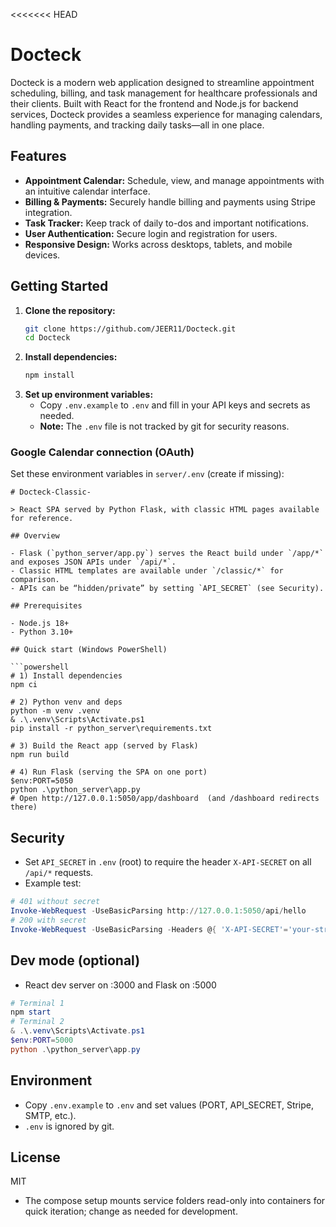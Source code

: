 <<<<<<< HEAD

# Docteck

Docteck is a modern web application designed to streamline appointment scheduling, billing, and task management for healthcare professionals and their clients. Built with React for the frontend and Node.js for backend services, Docteck provides a seamless experience for managing calendars, handling payments, and tracking daily tasks—all in one place.

## Features

- **Appointment Calendar:** Schedule, view, and manage appointments with an intuitive calendar interface.
- **Billing & Payments:** Securely handle billing and payments using Stripe integration.
- **Task Tracker:** Keep track of daily to-dos and important notifications.
- **User Authentication:** Secure login and registration for users.
- **Responsive Design:** Works across desktops, tablets, and mobile devices.

## Getting Started

1. **Clone the repository:**
   ```sh
   git clone https://github.com/JEER11/Docteck.git
   cd Docteck
   ```
2. **Install dependencies:**
   ```sh
   npm install
   ```
3. **Set up environment variables:**
   - Copy `.env.example` to `.env` and fill in your API keys and secrets as needed.
   - **Note:** The `.env` file is not tracked by git for security reasons.

### Google Calendar connection (OAuth)

Set these environment variables in `server/.env` (create if missing):

```
# Docteck-Classic-

> React SPA served by Python Flask, with classic HTML pages available for reference.

## Overview

- Flask (`python_server/app.py`) serves the React build under `/app/*` and exposes JSON APIs under `/api/*`.
- Classic HTML templates are available under `/classic/*` for comparison.
- APIs can be “hidden/private” by setting `API_SECRET` (see Security).

## Prerequisites

- Node.js 18+
- Python 3.10+

## Quick start (Windows PowerShell)

```powershell
# 1) Install dependencies
npm ci

# 2) Python venv and deps
python -m venv .venv
& .\.venv\Scripts\Activate.ps1
pip install -r python_server\requirements.txt

# 3) Build the React app (served by Flask)
npm run build

# 4) Run Flask (serving the SPA on one port)
$env:PORT=5050
python .\python_server\app.py
# Open http://127.0.0.1:5050/app/dashboard  (and /dashboard redirects there)
```

## Security

- Set `API_SECRET` in `.env` (root) to require the header `X-API-SECRET` on all `/api/*` requests.
- Example test:
```powershell
# 401 without secret
Invoke-WebRequest -UseBasicParsing http://127.0.0.1:5050/api/hello
# 200 with secret
Invoke-WebRequest -UseBasicParsing -Headers @{ 'X-API-SECRET'='your-strong-secret' } http://127.0.0.1:5050/api/hello
```

## Dev mode (optional)
- React dev server on :3000 and Flask on :5000
```powershell
# Terminal 1
npm start
# Terminal 2
& .\.venv\Scripts\Activate.ps1
$env:PORT=5000
python .\python_server\app.py
```

## Environment
- Copy `.env.example` to `.env` and set values (PORT, API_SECRET, Stripe, SMTP, etc.).
- `.env` is ignored by git.

## License
MIT
- The compose setup mounts service folders read-only into containers for quick iteration; change as needed for development.
